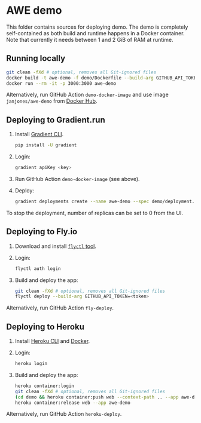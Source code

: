 # AWE demo

This folder contains sources for deploying demo.
The demo is completely self-contained as both build and runtime happens in a Docker container.
Note that currently it needs between 1 and 2 GiB of RAM at runtime.

## Running locally

```bash
git clean -fXd # optional, removes all Git-ignored files
docker build -t awe-demo -f demo/Dockerfile --build-arg GITHUB_API_TOKEN=<token> .
docker run --rm -it -p 3000:3000 awe-demo
```

Alternatively, run GitHub Action `demo-docker-image` and use image
`janjones/awe-demo` from [Docker Hub](https://hub.docker.com/).

## Deploying to Gradient.run

1. Install [Gradient CLI](https://docs.paperspace.com/gradient/cli/).

   ```bash
   pip install -U gradient
   ```

2. Login:

   ```bash
   gradient apiKey <key>
   ```

3. Run GitHub Action `demo-docker-image` (see above).

4. Deploy:

   ```bash
   gradient deployments create --name awe-demo --spec demo/deployment.yaml
   ```

To stop the deployment, number of replicas can be set to 0 from the UI.

## Deploying to Fly.io

1. Download and install [`flyctl`
   tool](https://fly.io/docs/getting-started/installing-flyctl/).

2. Login:

   ```bash
   flyctl auth login
   ```

3. Build and deploy the app:

   ```bash
   git clean -fXd # optional, removes all Git-ignored files
   flyctl deploy --build-arg GITHUB_API_TOKEN=<token>
   ```

Alternatively, run GitHub Action `fly-deploy`.

## Deploying to Heroku

1. Install [Heroku CLI](https://devcenter.heroku.com/articles/heroku-cli) and
   [Docker](https://www.docker.com/products/docker-desktop/).

2. Login:

   ```bash
   heroku login
   ```

3. Build and deploy the app:

   ```bash
   heroku container:login
   git clean -fXd # optional, removes all Git-ignored files
   (cd demo && heroku container:push web --context-path .. --app awe-demo --arg GITHUB_API_TOKEN=<token>)
   heroku container:release web --app awe-demo
   ```

Alternatively, run GitHub Action `heroku-deploy`.
